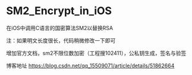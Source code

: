 # SM2_Encrypt_in_iOS
在iOS中调用C语言的国密算法SM2以替换RSA

注：如果明文长度很长，代码稍微修改一下即可

增加官方文档，sm2不限位数加密（工程搜102411），公私钥生成，签名与验签

博客地址   https://blog.csdn.net/qq_15509071/article/details/51862664
